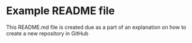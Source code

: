 # Example README file

This README.md file is created due as a part of an explanation on how to create a new repository in GitHub
